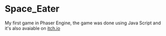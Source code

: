 # Space_Eater

My first game in Phaser Engine, the game was done using Java Script and it's also avaiable on [itch.io](https://intrxx.itch.io/space-eater)
